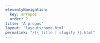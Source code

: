 ```yaml
---
eleventyNavigation:
  key: aPropos
  order: 2
title: 'A propos'
layout: 'layouts/home.html'
permalink: "/{{ title | slugify }}.html"
---
```

